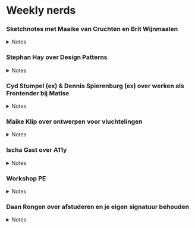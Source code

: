# Weekly nerds

### Sketchnotes met Maaike van Cruchten en Brit Wijnmaalen

<details>
<summary>Notes</summary>

![weekly-nerd-photo](../weekly-nerds/photos/sketchnotes-1.jpeg)

![weekly-nerd-photo](../weekly-nerds/photos/sketchnotes-2.jpeg)

![weekly-nerd-photo](../weekly-nerds/photos/sketchnotes-3.jpeg)

![weekly-nerd-photo](../weekly-nerds/photos/sketchnotes-4.jpeg)

![weekly-nerd-photo](../weekly-nerds/photos/sketchnotes-5.jpeg)

</details>

### Stephan Hay over Design Patterns

<details>
<summary>Notes</summary>

![weekly-nerd-photo](../weekly-nerds/photos/design-patterns-1.jpeg)

![weekly-nerd-photo](../weekly-nerds/photos/design-patterns-2.jpeg)

</details>

### Cyd Stumpel (ex) & Dennis Spierenburg (ex) over werken als Frontender bij Matise

<details>
<summary>Notes</summary>

![weekly-nerd-photo](../weekly-nerds/photos/live-coding-1.jpeg)

</details>

### Maike Klip over ontwerpen voor vluchtelingen

<details>
<summary>Notes</summary>

![weekly-nerd-photo](../weekly-nerds/photos/ontwerpen-voor-vluchtelingen-1.jpeg)

</details>

### Ischa Gast over A11y

<details>
<summary>Notes</summary>

![weekly-nerd-photo](../weekly-nerds/photos/toegankelijkheid-1.jpeg)

![weekly-nerd-photo](../weekly-nerds/photos/toegankelijkheid-2.jpeg)

</details>

### Workshop PE

<details>
<summary>Notes</summary>

![weekly-nerd-photo](../weekly-nerds/photos/pe-1.jpeg)

</details>

### Daan Rongen over afstuderen en je eigen signatuur behouden

<details>
<summary>Notes</summary>

![weekly-nerd-photo](../weekly-nerds/photos/mindset-en-skillset-1.jpeg)

![weekly-nerd-photo](../weekly-nerds/photos/mindset-en-skillset-2.jpeg)

</details>